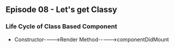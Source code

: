 ## Episode 08 - Let's get Classy

### Life Cycle of Class Based Component

- Constructor---->Render Method----->componentDidMount